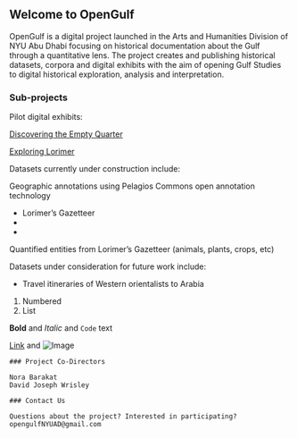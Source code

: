 ## Welcome to OpenGulf

OpenGulf is a digital project launched in the Arts and Humanities Division of NYU Abu Dhabi focusing on historical documentation about the Gulf through a quantitative lens. The project  creates and publishing historical datasets, corpora and digital exhibits with the aim of opening Gulf Studies to digital historical exploration, analysis and interpretation. 

### Sub-projects

Pilot digital exhibits: 

[Discovering the Empty Quarter](http://djwrisley.hosting.nyu.edu/Philby/exhibits/show/eq/introduction)

[Exploring Lorimer](http://djwrisley.hosting.nyu.edu/lorimer/s/exploring/page/home)

Datasets currently under construction include: 

Geographic annotations using Pelagios Commons open annotation technology
- Lorimer’s Gazetteer
- 
-

Quantified entities from Lorimer’s Gazetteer (animals, plants, crops, etc)

Datasets under consideration for future work include: 

- Travel itineraries of Western orientalists to Arabia 



1. Numbered
2. List

**Bold** and _Italic_ and `Code` text

[Link](url) and ![Image](src)
```
### Project Co-Directors

Nora Barakat
David Joseph Wrisley

### Contact Us 

Questions about the project? Interested in participating? opengulfNYUAD@gmail.com
